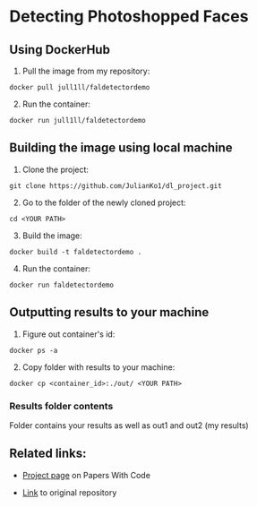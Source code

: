 # Detecting Photoshopped Faces 
## Using DockerHub

1. Pull the image from my repository:

`docker pull jull1ll/faldetectordemo`

2. Run the container:

`docker run jull1ll/faldetectordemo`

## Building the image using local machine
1. Clone the project:


`git clone https://github.com/JulianKo1/dl_project.git`

2. Go to the folder of the newly cloned project:

`cd <YOUR PATH>`

3. Build the image:

`docker build -t faldetectordemo .`

4. Run the container:

`docker run faldetectordemo`

## Outputting results to your machine
1. Figure out container's id:

`docker ps -a`

2. Copy folder with results to your machine:

`docker cp <container_id>:./out/ <YOUR PATH>`

### Results folder contents

Folder contains your results as well as out1 and out2 (my results)

## Related links:
+ [Project page](https://paperswithcode.com/paper/detecting-photoshopped-faces-by-scripting) on Papers With Code

+ [Link](https://github.com/PeterWang512/FALdetector) to original repository
